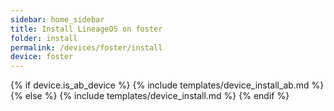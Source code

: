 ```yaml
---
sidebar: home_sidebar
title: Install LineageOS on foster
folder: install
permalink: /devices/foster/install
device: foster
---
```

{% if device.is_ab_device %}
{% include templates/device_install_ab.md %}
{% else %}
{% include templates/device_install.md %}
{% endif %}

